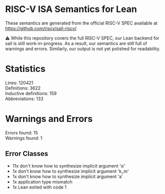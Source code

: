 # RISC-V ISA Semantics for Lean

These semantics are generated from the official RISC-V SPEC available at
https://github.com/riscv/sail-riscv/.

⚠️ While this repository covers the full RISC-V SPEC, our Lean backend for sail
is still work-in-progress. As a result, our semantics are still full of warnings
and errors. Similarly, our output is not yet polished for readability.
# Statistics

Lines: 120421  
Definitions: 3622  
Inductive definitions: 159  
Abbreviations: 133  

# Warnings and Errors

Errors found: 15  
Warnings found: 1  

## Error Classes

- 11x don't know how to synthesize implicit argument 'α'
- 1x don't know how to synthesize implicit argument 'k_m'
- 1x don't know how to synthesize implicit argument 'a'
- 1x application type mismatch
- 1x Lean exited with code 1
